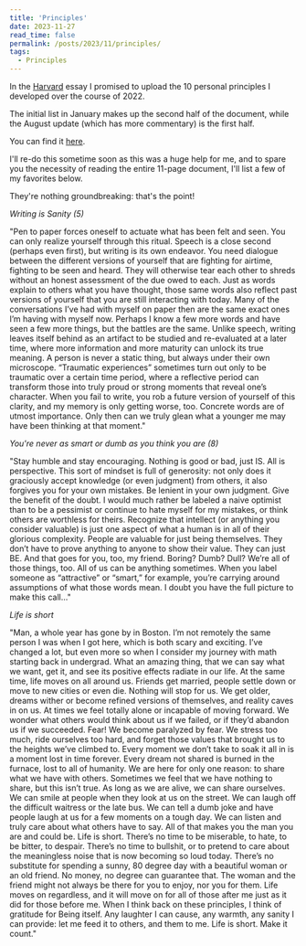 ```yaml
---
title: 'Principles'
date: 2023-11-27
read_time: false
permalink: /posts/2023/11/principles/
tags:
  - Principles
---
```


In the [Harvard](https://www.jonhuml.com/posts/2023/06/harvard/) essay I promised to upload the 10 personal principles I developed over the course of 2022. 

The initial list in January makes up the second half of the document, while the August update (which has more commentary) is the first half.

You can find it [here](https://www.jonhuml.com/files/principles_draft.pdf). 

I'll re-do this sometime soon as this was a huge help for me, and to spare you the necessity of reading the entire 11-page document, I'll list a few of 
my favorites below. 

They're nothing groundbreaking: that's the point!

*Writing is Sanity (5)*

"Pen to paper forces oneself to actuate what has been felt and seen. You can only realize yourself through this ritual. Speech is a close second (perhaps even first), but writing is its own endeavor. You need dialogue between the different versions of yourself that are fighting for airtime, fighting to be seen and heard. They will otherwise tear each other to shreds without an honest assessment of the due owed to each. Just as words explain to others what you have thought, those same words also reflect past versions of yourself that you are still interacting with today. Many of the conversations I’ve had with myself on paper then are the same exact ones I’m having with myself now. Perhaps I know a few more words and have seen a few more things, but the battles are the same. Unlike speech, writing leaves itself behind as an artifact to be studied and re-evaluated at a later time, where more information and more maturity can unlock its true meaning. A person is never a static thing, but always under their own microscope. “Traumatic experiences” sometimes turn out only to be traumatic over a certain time period, where a reflective period can transform those into truly proud or strong moments that reveal one’s character. When you fail to write, you rob a future version of yourself of this clarity, and my memory is only getting worse, too. Concrete words are of utmost importance. Only then can we truly glean what a younger me may have been thinking at that moment."

*You're never as smart or dumb as you think you are (8)*

"Stay humble and stay encouraging. Nothing is good or bad, just IS. All is perspective. This sort of mindset is full of generosity: not only does it graciously accept knowledge (or even judgment) from others, it also forgives you for your own mistakes. Be lenient in your own judgment. Give the benefit of the doubt. I would much rather be labeled a naive optimist than to be a pessimist or continue to hate myself for my mistakes, or think others are worthless for theirs. Recognize that intellect (or anything you consider valuable) is just one aspect of what a human is in all of their glorious complexity. People are valuable for just being themselves. They don’t have to prove anything to anyone to show their value. They can just BE. And that goes for you, too, my friend. Boring? Dumb? Dull? We’re all of those things, too. All of us can be anything sometimes. When you label someone as “attractive” or “smart,” for example, you’re carrying around assumptions of what those words mean. I doubt you have the full picture to make this call..."

*Life is short*

"Man, a whole year has gone by in Boston. I’m not remotely the same person I was when I got here, which is both scary and exciting. I’ve changed a lot, but even more so when I consider my journey with math starting back in undergrad. What an amazing thing, that we can say what we want, get it, and see its positive effects radiate in our life. At the same time, life moves on all around us. Friends get married, people settle down or move to new cities or even die. Nothing will stop for us. We get older, dreams wither or become refined versions of themselves, and reality caves in on us. At times we feel totally alone or incapable of moving forward. We wonder what others would think about us if we failed, or if they’d abandon us if we succeeded. Fear! We become paralyzed by fear. We stress too much, ride ourselves too hard, and forget those values that brought us to the heights we’ve climbed to. Every moment we don’t take to soak it all in is a moment lost in time forever. Every dream not shared is burned in the furnace, lost to all of humanity. We are here for only one reason: to share what we have with others. Sometimes we feel that we have nothing to share, but this isn’t true. As long as we are alive, we can share ourselves. We can smile at people when they look at us on the street. We can laugh off the difficult waitress or the late bus. We can tell a dumb joke and have people laugh at us for a few moments on a tough day. We can listen and truly care about what others have to say. All of that makes you the man you are and could be. Life is short. There’s no time to be miserable, to hate, to be bitter, to despair. There’s no time to bullshit, or to pretend to care about the meaningless noise that is now becoming so loud today. There’s no substitute for spending a sunny, 80 degree day with a beautiful woman or an old friend. No money, no degree can guarantee that. The woman and the friend might not always be there for you to enjoy, nor you for them. Life moves on regardless, and it will move on
for all of those after me just as it did for those before me. When I think back on these principles, I think of gratitude for Being itself. Any laughter I can cause, any warmth, any sanity I can provide: let me feed it to others, and them to me. Life is short. Make it count."



